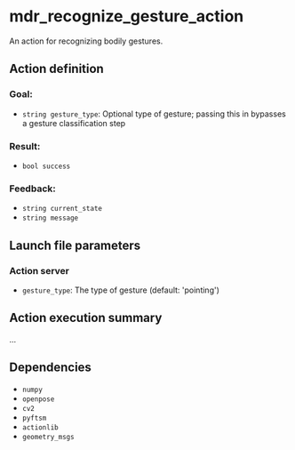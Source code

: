 # mdr_recognize_gesture_action

An action for recognizing bodily gestures.

## Action definition

### Goal:

* ``string gesture_type``: Optional type of gesture; passing this in bypasses a gesture classification step


### Result:

* ``bool success``

### Feedback:

* ``string current_state``
* ``string message``

## Launch file parameters

### Action server
* ``gesture_type``: The type of gesture (default: 'pointing')

## Action execution summary

...


## Dependencies

* ``numpy``
* ``openpose``
* ``cv2``
* ``pyftsm``
* ``actionlib``
* ``geometry_msgs``


